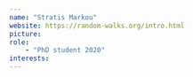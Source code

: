 ```yaml
---
name: "Stratis Markou"
website: https://random-walks.org/intro.html 
picture:
role:
    - "PhD student 2020"
interests:
---
```

